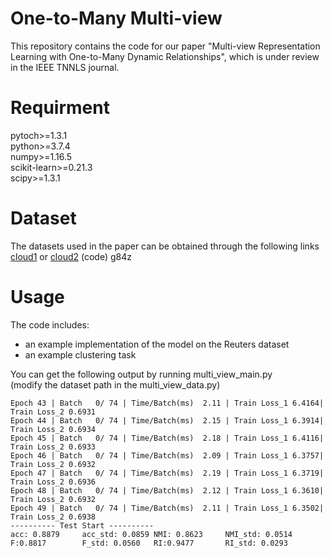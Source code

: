 One-to-Many Multi-view
=
This repository contains the code for our paper "Multi-view Representation Learning with One-to-Many Dynamic Relationships", which is under review in the IEEE TNNLS journal.

Requirment
=
pytoch>=1.3.1  
python>=3.7.4  
numpy>=1.16.5  
scikit-learn>=0.21.3  
scipy>=1.3.1  

Dataset
=
The datasets used in the paper can be obtained through the following links [cloud1](https://drive.google.com/file/d/1gKAcKx3Gu2zzJieXfg7r1Dm4dveqGH84/view?usp=drive_link) or  [cloud2](https://pan.baidu.com/s/1a1BVH26zIcer_Qa8f-BbrA?pwd=g84z) (code) g84z

Usage
=
The code includes:  
* an example implementation of the model on the Reuters dataset
* an example clustering task  

You can get the following output by running multi_view_main.py  
(modify the dataset path in the multi_view_data.py)




```
Epoch 43 | Batch   0/ 74 | Time/Batch(ms)  2.11 | Train Loss_1 6.4164| Train Loss_2 0.6931
Epoch 44 | Batch   0/ 74 | Time/Batch(ms)  2.15 | Train Loss_1 6.3914| Train Loss_2 0.6934
Epoch 45 | Batch   0/ 74 | Time/Batch(ms)  2.18 | Train Loss_1 6.4116| Train Loss_2 0.6933
Epoch 46 | Batch   0/ 74 | Time/Batch(ms)  2.09 | Train Loss_1 6.3757| Train Loss_2 0.6932
Epoch 47 | Batch   0/ 74 | Time/Batch(ms)  2.19 | Train Loss_1 6.3719| Train Loss_2 0.6936
Epoch 48 | Batch   0/ 74 | Time/Batch(ms)  2.12 | Train Loss_1 6.3610| Train Loss_2 0.6932
Epoch 49 | Batch   0/ 74 | Time/Batch(ms)  2.11 | Train Loss_1 6.3502| Train Loss_2 0.6938
---------- Test Start ----------
acc: 0.8879     acc_std: 0.0859 NMI: 0.8623     NMI_std: 0.0514 F:0.8817        F_std: 0.0560   RI:0.9477       RI_std: 0.0293
```
